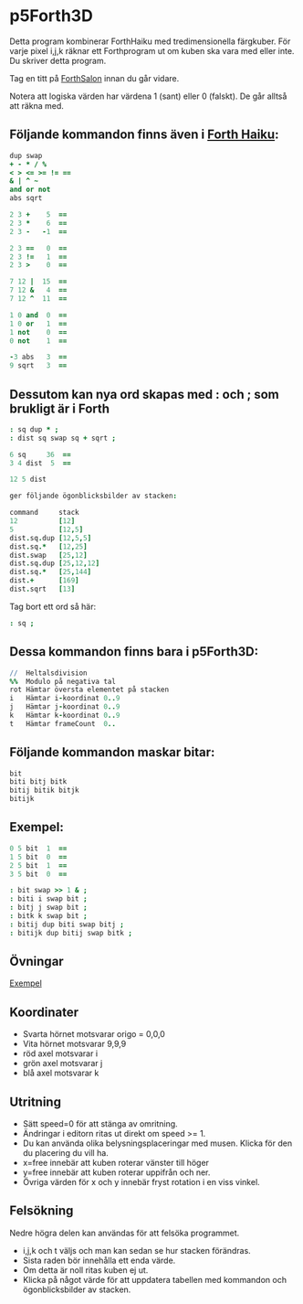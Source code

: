 # p5Forth3D

Detta program kombinerar ForthHaiku med tredimensionella färgkuber.
För varje pixel i,j,k räknar ett Forthprogram ut om kuben ska vara med eller inte. Du skriver detta program.

Tag en titt på [ForthSalon](http://forthsalon.appspot.com/haiku-editor) innan du går vidare.

Notera att logiska värden har värdena 1 (sant) eller 0 (falskt). De går alltså att räkna med.

## Följande kommandon finns även i [Forth Haiku](http://forthsalon.appspot.com/word-list):

```coffeescript
dup swap
+ - * / %
< > <= >= != ==
& | ^ ~
and or not
abs sqrt
```
```coffeescript
2 3 +    5  ==
2 3 *    6  ==
2 3 -   -1  ==

2 3 ==   0  ==
2 3 !=   1  ==
2 3 >    0  ==

7 12 |  15  ==
7 12 &   4  ==
7 12 ^  11  ==

1 0 and  0  ==
1 0 or   1  ==
1 not    0  ==
0 not    1  ==

-3 abs   3  ==
9 sqrt   3  ==
```

## Dessutom kan nya ord skapas med : och ; som brukligt är i Forth

```coffeescript
: sq dup * ;
: dist sq swap sq + sqrt ;

6 sq     36  ==
3 4 dist  5  ==

12 5 dist

ger följande ögonblicksbilder av stacken:

command     stack
12          [12]
5           [12,5]
dist.sq.dup [12,5,5]
dist.sq.*   [12,25]
dist.swap   [25,12]
dist.sq.dup [25,12,12]
dist.sq.*   [25,144]
dist.+      [169]
dist.sqrt   [13]
```
Tag bort ett ord så här:
```coffeescript
: sq ;
```

## Dessa kommandon finns bara i p5Forth3D:

```coffeescript
//  Heltalsdivision
%%  Modulo på negativa tal
rot Hämtar översta elementet på stacken
i   Hämtar i-koordinat 0..9
j   Hämtar j-koordinat 0..9
k   Hämtar k-koordinat 0..9
t   Hämtar frameCount  0..
```

## Följande kommandon maskar bitar:

```coffeescript
bit
biti bitj bitk
bitij bitik bitjk
bitijk
```

## Exempel:

```coffeescript
0 5 bit  1  ==
1 5 bit  0  ==
2 5 bit  1  ==
3 5 bit  0  ==

: bit swap >> 1 & ;
: biti i swap bit ;
: bitj j swap bit ;
: bitk k swap bit ;
: bitij dup biti swap bitj ;
: bitijk dup bitij swap bitk ;
```

## Övningar
[Exempel](https://christernilsson.github.io/p5Dojo/ForthHaiku3D.html)

## Koordinater

* Svarta hörnet motsvarar origo = 0,0,0
* Vita hörnet motsvarar 9,9,9
* röd axel motsvarar i
* grön axel motsvarar j
* blå axel motsvarar k

## Utritning

* Sätt speed=0 för att stänga av omritning.
* Ändringar i editorn ritas ut direkt om speed >= 1.
* Du kan använda olika belysningsplaceringar med musen. Klicka för den du placering du vill ha.
* x=free innebär att kuben roterar vänster till höger
* y=free innebär att kuben roterar uppifrån och ner.
* Övriga värden för x och y innebär fryst rotation i en viss vinkel.

## Felsökning

Nedre högra delen kan användas för att felsöka programmet.

* i,j,k och t väljs och man kan sedan se hur stacken förändras.
* Sista raden bör innehålla ett enda värde.
* Om detta är noll ritas kuben ej ut.
* Klicka på något värde för att uppdatera tabellen med kommandon och ögonblicksbilder av stacken.